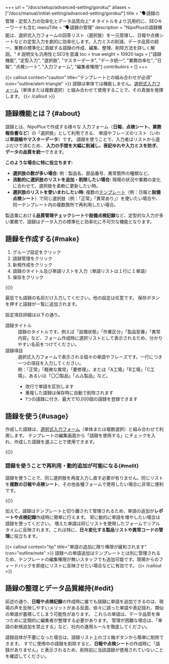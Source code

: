 +++
url = "/docs/setup/advanced-setting/goroku/"
aliases = ["/docs/manual/initial-setting/advanced-setting/goroku/"]
title = "🗣️語録の管理 - 定型入力の効率化とデータ品質向上" # タイトルをより汎用的に、SEOキーワードも含む
menuTitle = "🗣️語録の管理"
description = "NipoPlusの語録機能は、選択式入力フォームの回答リスト（選択肢）を一元管理し、日報や点検シートなどの定型入力を劇的に効率化します。入力ミスの削減、データ品質の統一、業務の標準化に貢献する語録の作成、編集、整理、削除方法を詳しく解説。" # 説明文も汎用性とSEOを意識
toc = true
weight = 10920
tags = ["語録機能", "定型入力", "選択肢", "マスターデータ", "データ統一", "業務効率化", "日報", "点検シート", "入力フォーム", "編集者権限"]
contributors = []
+++

{{< callout context="caution" title="テンプレートとの組み合わせが必須" icon="outline/alert-triangle" >}}
語録は単体では機能しません。[選択式入力フォーム](/docs/template/selects/#plain)（単体または複数選択）と組み合わせて使用することで、その真価を発揮します。
{{< /callout >}}

## 語録機能とは？{#about}

語録とは、NipoPlusで作成する様々な 入力フォーム（**日報、点検シート、業務報告書など**）の「選択肢」として利用できる、 単語やフレーズのリスト（いわば**単語帳やマスターデータ**）です。
語録を使うことで、入力者はリストから選ぶだけで済むため、 **入力の手間を大幅に削減し、表記ゆれや入力ミスを防ぎ、データの品質を統一**できます。

**このような場合に特に役立ちます:**

- **選択肢の数が多い場合:** 例：製品名、部品番号、異常箇所の種類など。
- **流動的に選択肢のリストを追加・削除したい場合:** 現場の状況や業務の変化に合わせて、選択肢を柔軟に更新したい時。
- **選択肢のリストを使いまわしたい時:** 複数の[テンプレート](/docs/template/make/)（例：日報と**設備点検シート**）で同じ選択肢（例：「正常」「異常あり」）を使いたい場合や、同一テンプレート内の複数箇所で再利用したい場合。

製造業における**品質管理チェックシート**や**設備点検記録**など、定型的な入力が多い業務で、語録はデータ入力の標準化と効率化に不可欠な機能となります。

## 語録を作成する{#make}

1.  グループ設定をクリック
1.  語録管理をクリック
1.  新規作成をクリック
1.  語録のタイトル及び単語リストを入力（単語リストは１行に１単語）
1.  保存をクリック

{{<icatch filename="img/make-word-list" msg="語録は、日報や点検シートの入力項目を効率化する「定型入力リスト」のイメージです">}}

最低でも語録の名前だけ入力してください。他の設定は任意です。
保存ボタンを押すと語録が一覧に追加されます。

設定項目詳細は以下の通り。

<dl class="basic">
<dt>語録タイトル</dt>
<dd>語録のタイトルです。例えば「設備状態」「作業区分」「製品型番」「異常内容」など、フォーム作成時に選択リストとして表示されるため、分かりやすい名前をつけてください。</dd>
<dt>語録項目</dt>
<dd>選択式入力フォームで表示される個々の単語やフレーズです。一行につき一つの項目を入力してください。<br>例：「正常」「軽微な異常」「要修理」、または「A工場」「B工場」「C工場」、あるいは「〇〇製品」「△△製品」など。<br><ul><li>改行で単語を区別します</li><li>重複した語録は保存時に自動で削除されます</li><li>1つの語録に付き、最大で10,000個の語録を登録できます</li></ul></dd>
</dl>

## 語録を使う{#usage}

作成した語録は、[選択式入力フォーム](/docs/template/selects/#plain)（単体または複数選択）と組み合わせて利用します。
テンプレートの編集画面から「語録を使用する」にチェックを入れ、作成した語録を選ぶことで使用できます。

{{<iTablet filename="img/goroku" msg="テンプレートの編集画面から、日報や点検シートの選択式入力フォームに語録を連携させます" alice="here">}}

### 語録を使うことで再利用・動的追加が可能になる{#melit}

語録を使うことで、同じ選択肢を再度入力し直す必要が有りません。同じリストを**複数の日報や点検シート**、その他各種フォームで使用したい場合に非常に便利です。

{{<iTablet filename="img/gorokuWrite" msg="語録を使った選択肢の入力例です。一度登録したリストを様々な箇所で再利用できるので、入力の手間と時間を大幅に削減できます" alice="ok">}}

加えて、語録はテンプレートと切り離されて管理されるため、単語の追加が**レポートや点検記録**作成時に簡単に行えます。
常に動的に単語を増やしたい場合は語録を使ってください。
増えた単語は同じリストを使用したフォームでリアルタイムに反映されます。これは特に、**日々変化する製品リストや異常コードの管理**に役立ちます。

{{< callout context="tip" title="単語の追加に限り権限が緩和されます" icon="outline/note" >}}
語録への単語追加はテンプレートとは別に管理されるため、テンプレートの編集権限が無いスタッフでも追加可能です。現場からのフィードバックを即座にリストに反映させたい場合などに有効です。
{{< /callout >}}

## 語録の整理とデータ品質維持{#edit}

前述の通り、**日報や点検記録**の作成時に誰でも語録に単語を追加できるのは、現場の声を反映しやすいメリットがある反面、徐々に誤った単語や表記揺れ、類似の単語が蓄積してしまう可能性があります。
これらの単語は、データ品質を保つために定期的に編集者が整理する必要があります。
管理が困難な場合は、「単語の新規追加を禁止する」など、社内の運用ルールを徹底してください。

語録自体が不要になった場合は、語録リスト上のゴミ箱ボタンから簡単に削除できます。
すでに使用中の語録を削除すると、**日報や点検シート**の作成時に「語録がありません」と表示されるため、削除前に当該語録が使用されていないことを確認してください。
